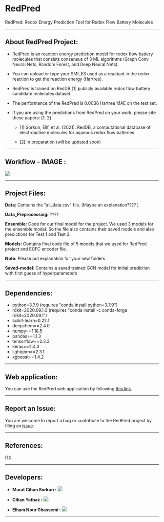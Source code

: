 # RedPred 
RedPred: Redox Energy Prediction Tool for Redox Flow Battery Molecules

------------------------------------------

## About RedPred Project:

* RedPred is an reaction energy prediction model for redox flow battery molecules that consists consensus of 3 ML algorithms (Graph Conv Neural Nets, Random Forest, and Deep Neural Nets).
 
* You can upload or type your SMILES used as a reactant in the redox reaction to get the reaction energy (Hartree).

* RedPred is trained on RedDB [1] publicly available redox flow battery candidate molecules dataset.

* The performance of the RedPred is 0.0036 Hartree MAE on the test set.

* If you are using the predictions from RedPred on your work, please cite these papers: [1, 2] 

  * [1] Sorkun, Elif, et al. (2021). RedDB, a computational database of electroactive molecules for aqueous redox flow batteries.

  * [2] In preparation (will be updated soon)


------------------------------------------
## Workflow - IMAGE :

![](redpred_app.gif)

------------------------------------------

## Project Files:


**Data:** Contains the "all_data.csv" file. (Maybe an explanation???? )

**Data_Preprocessing:** ????

**Ensemble:** Code for our final model for the project. We used 3 models for the ensemble model. So the file also contains their saved models and also predictions for Test 1 and  Test 2.

**Models:** Contains final code file of 5 models that we used for RedPred project and ECFC encoder file.



**Note:** Please put explanation for your new folders


**Saved-model:** Contains a saved trained GCN model for initial prediction with first guess of hyperparameters 


------------------------------------------


## Dependencies:

- python=3.7.9 (requires "conda install python=3.7.9")
- rdkit=2020.09.1.0 (requires "conda install -c conda-forge rdkit=2020.09.1")
- scikit-learn=0.22.1
- deepchem==2.4.0
- numpy==1.18.5
- pandas==1.1.3
- tensorflow==2.3.2
- keras==2.4.3
- lightgbm==2.3.1
- xgboost==1.4.2


------------------------------------------


## Web application:


You can use the RedPred web application by following [this link](https://share.streamlit.io/mcsorkun/redpred-web/main/app.py).

------------------------------------------

## Report an Issue:
             
You are welcome to report a bug or contribuite to the RedPred project by filing an [issue](https://github.com/mcsorkun/RedPred/issues).


------------------------------------------

## References:


[1]: 



------------------------------------------

## Developers:

* **Murat Cihan Sorkun :** [![](https://img.shields.io/badge/LinkedIn-%230077B5.svg?&style=flat&logo=linkedin&logoColor=white)](https://www.linkedin.com/in/murat-cihan-sorkun/) 

* **Cihan Yatbaz :** [![](https://img.shields.io/badge/LinkedIn-%230077B5.svg?&style=flat&logo=linkedin&logoColor=white)](https://www.linkedin.com/in/cihanyatbaz/) 

* **Elham Nour Ghassemi :** [![](https://img.shields.io/badge/LinkedIn-%230077B5.svg?&style=flat&logo=linkedin&logoColor=white)](https://www.linkedin.com/in/elhamnourghassemi/)
      


------------------------------------------



